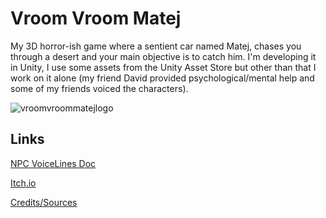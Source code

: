 # Vroom Vroom Matej
My 3D horror-ish game where a sentient car named Matej, chases you through a desert and your main objective is to catch him. I'm developing it in Unity, I use some assets from the Unity Asset Store but other than that I work on it alone (my friend David provided psychological/mental help and some of my friends voiced the characters).

![vroomvroommatejlogo](https://user-images.githubusercontent.com/125741066/228929698-9bc19ed6-ab57-4fae-b257-a2fc5fe03d96.png)

## Links


[NPC VoiceLines Doc](https://docs.google.com/document/d/167kUOXVfeQBblNI6lGUyck8FJGoeUQIIXD4IZzvetwE/edit?usp=sharing)

[Itch.io](https://cold-y.itch.io/vroom-vroom-matej)

[Credits/Sources](https://docs.google.com/document/d/11M3T5nagJx9Fvm-2bptyhKYy5Dcjg8t_bjiJqM-wcy8/edit?usp=sharing)

